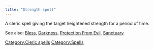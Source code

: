 ```yaml
---
title: "Strength spell"
---
```


A cleric spell giving the target heightened strength for a period of
time.

See also: [Bless](Bless "wikilink"), [Darkness](Darkness "wikilink"),
[Protection From Evil](Protection_From_Evil "wikilink"),
[Sanctuary](Sanctuary "wikilink")

[Category:Cleric spells](Category:Cleric_spells "wikilink")
[Category:Spells](Category:Spells "wikilink")